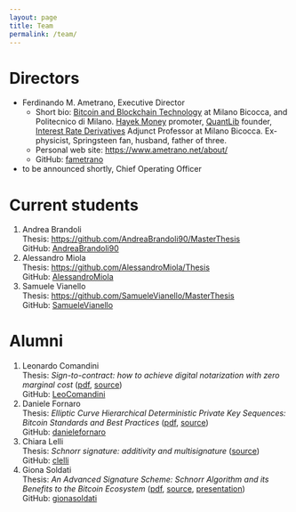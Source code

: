 ```yaml
---
layout: page
title: Team
permalink: /team/
---
```


# Directors

* Ferdinando M. Ametrano, Executive Director
  * Short bio: [Bitcoin and Blockchain Technology](https://www.ametrano.net/bbt/) at
               Milano Bicocca, and Politecnico di Milano.
               [Hayek Money](https://ssrn.com/abstract=2425270) promoter,
               [QuantLib](https://www.quantlib.org) founder,
               [Interest Rate Derivatives](https://www.ametrano.net/ird/)
               Adjunct Professor at Milano Bicocca.
               Ex-physicist, Springsteen fan, husband, father of three.
  * Personal web site: <https://www.ametrano.net/about/>
  * GitHub: [fametrano](https://github.com/fametrano)
* to be announced shortly, Chief Operating Officer

# Current students

1. Andrea Brandoli  
   Thesis: <https://github.com/AndreaBrandoli90/MasterThesis>  
   GitHub: [AndreaBrandoli90](https://github.com/AndreaBrandoli90)
2. Alessandro Miola  
   Thesis: <https://github.com/AlessandroMiola/Thesis>   
   GitHub: [AlessandroMiola](https://github.com/AlessandroMiola)
3. Samuele Vianello  
   Thesis: <https://github.com/SamueleVianello/MasterThesis>  
   GitHub: [SamueleVianello](https://github.com/SamueleVianello)

# Alumni

1. Leonardo Comandini  
   Thesis: _Sign-to-contract: how to achieve digital notarization with zero marginal cost_ ([pdf](https://www.politesi.polimi.it/bitstream/10589/140124/1/2018_04_Comandini.pdf), [source](https://github.com/LeoComandini/Thesis))  
   GitHub: [LeoComandini](https://github.com/LeoComandini)
2. Daniele Fornaro  
   Thesis: _Elliptic Curve Hierarchical Deterministic Private Key Sequences: Bitcoin Standards and Best Practices_ ([pdf](https://www.politesi.polimi.it/bitstream/10589/140112/1/2018_04_Fornaro.pdf), [source](https://github.com/danielefornaro/Tesi))  
   GitHub: [danielefornaro](https://github.com/danielefornaro)
3. Chiara Lelli  
   Thesis: _Schnorr signature: additivity and multisignature_ ([source](https://github.com/clelli/Schnorr))<br/>
   GitHub: [clelli](https://github.com/clelli)
4. Giona Soldati  
   Thesis: _An Advanced Signature Scheme: Schnorr Algorithm and its Benefits to the Bitcoin Ecosystem_ ([pdf](https://github.com/gionasoldati/thesis/blob/master/main.pdf), [source](https://github.com/gionasoldati/thesis), [presentation](https://github.com/gionasoldati/thesis/blob/master/Presentation/main.pdf))<br/>
   GitHub: [gionasoldati](https://github.com/gionasoldati)
